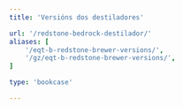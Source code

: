 ```yaml
---
title: 'Versións dos destiladores'

url: '/redstone-bedrock-destilador/'
aliases: [
    '/eqt-b-redstone-brewer-versions/',
    '/gz/eqt-b-redstone-brewer-versions/',
]

type: 'bookcase'

---
```

